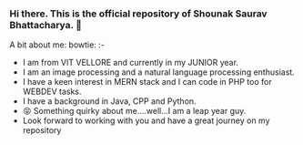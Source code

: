 ### Hi there. This is the official repository of Shounak Saurav Bhattacharya. 👋
A bit about me: bowtie: :-

 - I am from VIT VELLORE and currently in my JUNIOR year.
 - I am an image processing and a natural language processing enthusiast.
 - I have a keen interest in MERN stack and I can code in PHP too for WEBDEV tasks.
 - I have a background in Java, CPP and Python.
 - 😝 Something quirky about me....well...I am a leap year guy. 
 - Look forward to working with you and have a great journey on my repository
<!--
**ASSASSIN-HACKED/ASSASSIN-HACKED** is a ✨ _special_ ✨ repository because its `README.md` (this file) appears on your GitHub profile.

